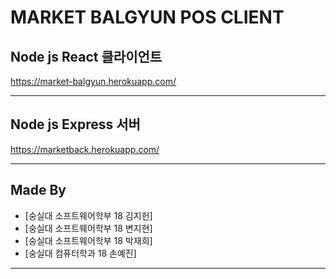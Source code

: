 # MARKET BALGYUN POS CLIENT
## Node js React 클라이언트
https://market-balgyun.herokuapp.com/

---
## Node js Express 서버
https://marketback.herokuapp.com/

---

## Made By
- [숭실대 소프트웨어학부 18 김지헌]
- [숭실대 소프트웨어학부 18 변지현]
- [숭실대 소프트웨어학부 18 박재희]
- [숭실대 컴퓨터학과 18 손예진]

---
